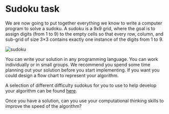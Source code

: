 # Sudoku task

We are now going to put together everything we know to write a computer program to solve a sudoku. A sudoku is a 9x9 grid, where the goal is to assign 
digits (from 1 to 9) to the empty cells so that every row, column, and sub-grid of size 3×3 contains exactly one instance of the digits from 1 to 9.

![sudoku](images/sudoku.jpg)

You can write your solution in any programming language. You can work individually or in small groups. We recommend you spend some time planning out your solution before you start implementing. If you want you could design a flow chart to represent your algorithm.

A selection of different difficulty sudokus for you to use to help develop your algorithm can be found [here](https://www.sudokuoftheday.com/dailypuzzles).

Once you have a solution, can you use your computational thinking skills to improve the speed of the algorithm?

